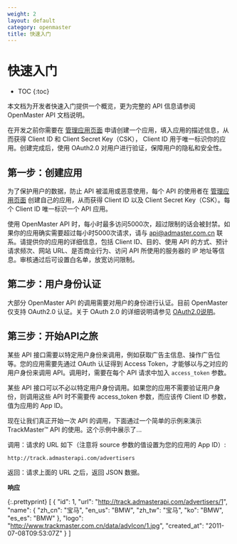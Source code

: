 ```yaml
---
weight: 2
layout: default
category: openmaster
title: 快速入门
---
```


# 快速入门

* TOC
{:toc}

本文档为开发者快速入门提供一个概览，更为完整的 API 信息请参阅 OpenMaster API 文档说明。

在开发之前你需要在 [管理应用页面](http://open.admaster.com.cn/app/new) 申请创建一个应用，填入应用的描述信息，从而获得 Client ID 和 Client Secret Key（CSK）， Client ID 用于唯一标识你的应用。创建完成后，使用 OAuth2.0 对用户进行验证，保障用户的隐私和安全性。

## 第一步：创建应用

为了保护用户的数据，防止 API 被滥用或恶意使用，每个 API 的使用者在 [管理应用页面](http://open.admaster.com.cn/app/new) 创建自己的应用，从而获得 Client ID 以及 Client Secret Key（CSK）。每个 Client ID 唯一标识一个 API 应用。

使用 OpenMaster API 时，每小时最多访问5000次，超过限制的话会被封禁。如果你的应用确实需要超过每小时5000次请求，请与 api@admaster.com.cn 联系。请提供你的应用的详细信息，包括 Client ID、目的、使用 API 的方式、预计请求频次、网站 URL、是否商业行为、访问 API 所使用的服务器的 IP 地址等信息。审核通过后可设置白名单，放宽访问限制。

## 第二步：用户身份认证

大部分 OpenMaster API 的调用需要对用户的身份进行认证。目前 OpenMaster 仅支持 OAuth2.0 认证。关于 OAuth 2.0 的详细说明请参见 [OAuth2.0说明](/doc/openmaster/v1/cn/oauth.html)。

## 第三步：开始API之旅

某些 API 接口需要以特定用户身份来调用，例如获取广告主信息、操作广告位等。您的应用需要先通过 OAuth 认证得到 Access Token，才能够以与之对应的用户身份来调用 API。调用时，需要在每个 API 请求中加入 `access_token` 参数。

某些 API 接口可以不必以特定用户身份调用。如果您的应用不需要验证用户身份，则调用这些 API 时不需要传 access_token 参数，而应该传 Client ID 参数，值为应用的 App ID。

现在让我们真正开始一次 API 的调用，下面通过一个简单的示例来演示 TrackMaster™ API 的使用。这个示例中展示了...

调用：请求的 URL 如下（注意将 source 参数的值设置为您的应用的 App ID）:

    http://track.admasterapi.com/advertisers

返回：请求上面的 URL 之后，返回 JSON 数据。

**响应**

{:.prettyprint}
    [
      {
        "id": 1,
        "url": "http://track.admasterapi.com/advertisers/1",
        "name": {
          "zh_cn": "宝马",
          "en_us": "BMW",
          "zh_tw": "宝马",
          "ko": "BMW",
          "es_es": "BMW"
          },
        "logo": "http://www.trackmaster.com.cn/data/advIcon/1.jpg",
        "created_at": "2011-07-08T09:53:07Z"
      }
    ]
